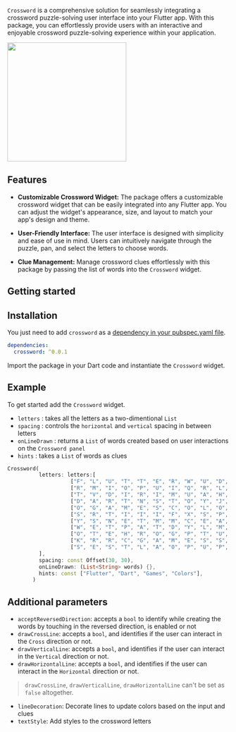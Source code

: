 `Crossword` is a comprehensive solution for seamlessly integrating a crossword puzzle-solving user interface into your Flutter app. With this package, you can effortlessly provide users with an interactive and enjoyable crossword puzzle-solving experience within your application.

<img src="https://github.com/Amonc/crossword/assets/23643271/a2abcac4-2540-4e46-b398-366265c5fbc2" width="270">

## Features

- **Customizable Crossword Widget:**
  The package offers a customizable crossword widget that can be easily integrated into any Flutter app. You can adjust the widget's appearance, size, and layout to match your app's design and theme.

- **User-Friendly Interface:**
  The user interface is designed with simplicity and ease of use in mind. Users can intuitively navigate through the puzzle, pan, and select the letters to choose words.
  
- **Clue Management:**
  Manage crossword clues effortlessly with this package by passing the list of words into the `Crossword` widget.

## Getting started

## Installation

You just need to add `crossword` as a [dependency in your pubspec.yaml file](https://flutter.io/using-packages/).

```yaml
dependencies:
  crossword: ^0.0.1
```

Import the package in your Dart code and instantiate the `Crossword` widget.

## Example

To get started add the `Crossword` widget. 
- `letters` : takes all the letters as a two-dimentional `List`
- `spacing` : controls the `horizontal` and `vertical` spacing in between letters
- `onLineDrawn` : returns a `List` of words created based on user interactions on the `Crossword panel`
- `hints` : takes a `List` of words as clues

```dart
Crossword(
          letters: letters:[
                    ["F", "L", "U", "T", "T", "E", "R", "W", "U", "D", "B", "C"],
                    ["R", "M", "I", "O", "P", "U", "I", "Q", "R", "L", "E", "G"],
                    ["T", "V", "D", "I", "R", "I", "M", "U", "A", "H", "E", "A"],
                    ["D", "A", "R", "T", "N", "S", "T", "O", "Y", "J", "R", "M"],
                    ["O", "G", "A", "M", "E", "S", "C", "O", "L", "O", "R", "O"],
                    ["S", "R", "T", "I", "I", "I", "F", "X", "S", "P", "E", "D"],
                    ["Y", "S", "N", "E", "T", "M", "M", "C", "E", "A", "T", "S"],
                    ["W", "E", "T", "P", "A", "T", "D", "Y", "L", "M", "N", "U"],
                    ["O", "T", "E", "H", "R", "O", "G", "P", "T", "U", "O", "E"],
                    ["K", "R", "R", "C", "G", "A", "M", "E", "S", "S", "T", "S"],
                    ["S", "E", "S", "T", "L", "A", "O", "P", "U", "P", "E", "S"]
          ],
          spacing: const Offset(30, 30),
          onLineDrawn: (List<String> words) {},
          hints: const ["Flutter", "Dart", "Games", "Colors"],
        )
```

## Additional parameters
- `acceptReversedDirection`: accepts a `bool` to identify while creating the words by touching in the reversed direction, is enabled or not
- `drawCrossLine`:  accepts a `bool`, and identifies if the user can interact in the `Cross` direction or not.
- `drawVerticalLine`:  accepts a `bool`, and identifies if the user can interact in the `Vertical` direction or not. 
- `drawHorizontalLine`: accepts a `bool`, and identifies if the user can interact in the `Horizontal` direction or not.
  
> `drawCrossLine`, `drawVerticalLine`, `drawHorizontalLine` can't be set as `false` altogether.

- `lineDecoration`: Decorate lines to update colors based on the input and clues
- `textStyle`: Add styles to the crossword letters




